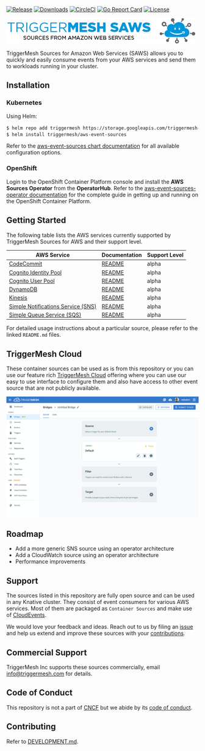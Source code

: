[![Release](https://img.shields.io/github/v/release/triggermesh/aws-event-sources?label=release)](https://github.com/triggermesh/aws-event-sources/releases) [![Downloads](https://img.shields.io/github/downloads/triggermesh/aws-event-sources/total?label=downloads)](https://github.com/triggermesh/aws-event-sources/releases) [![CircleCI](https://circleci.com/gh/triggermesh/aws-event-sources/tree/master.svg?style=shield)](https://circleci.com/gh/triggermesh/aws-event-sources/tree/master) [![Go Report Card](https://goreportcard.com/badge/github.com/triggermesh/aws-event-sources)](https://goreportcard.com/report/github.com/triggermesh/aws-event-sources) [![License](https://img.shields.io/github/license/triggermesh/aws-event-sources?label=license)](LICENSE)

![Sources for Amazon Web Services](./images/saws.png "Sources for Amazon Web Services")

TriggerMesh Sources for Amazon Web Services (SAWS) allows you to quickly and easily consume events from your AWS  services and send them to workloads running in your cluster.

## Installation

### Kubernetes

Using Helm:

```bash
$ helm repo add triggermesh https://storage.googleapis.com/triggermesh-charts
$ helm install triggermesh/aws-event-sources
```

Refer to the [aws-event-sources chart documentation](chart/README.md) for all available configuration options.

### OpenShift

Login to the OpenShift Container Platform console and install the **AWS Sources Operator** from the **OperatorHub**. Refer to the [aws-event-sources-operator documentation](https://github.com/triggermesh/aws-sources-operator/blob/master/README.md) for the complete guide in getting up and running on the OpenShift Container Platform.

## Getting Started

The following table lists the AWS services currently supported by TriggerMesh Sources for AWS and their support level.

|                            AWS Service                            |                  Documentation                   | Support Level |
|-------------------------------------------------------------------|--------------------------------------------------|---------------|
| [CodeCommit](https://aws.amazon.com/codecommit/)                  | [README](cmd/awscodecommitsource/README.md)      | alpha         |
| [Cognito Identity Pool](https://aws.amazon.com/cognito/)          | [README](cmd/awscognitoidentitysource/README.md) | alpha         |
| [Cognito User Pool](https://aws.amazon.com/cognito/)              | [README](cmd/awscognitouserpoolsource/README.md) | alpha         |
| [DynamoDB](https://aws.amazon.com/dynamodb/)                      | [README](cmd/awsdynamodbsource/README.md)        | alpha         |
| [Kinesis](https://aws.amazon.com/kinesis/)                        | [README](cmd/awskinesissource/README.md)         | alpha         |
| [Simple Notifications Service (SNS)](https://aws.amazon.com/sns/) | [README](cmd/awssnssource/README.md)             | alpha         |
| [Simple Queue Service (SQS)](https://aws.amazon.com/sqs/)         | [README](cmd/awssqssource/README.md)             | alpha         |

For detailed usage instructions about a particular source, please refer to the linked `README.md` files.

## TriggerMesh Cloud

These container sources can be used as is from this repository or you can use our feature rich [TriggerMesh Cloud](https://cloud.triggermesh.io) offering where you can use our easy to use interface to configure them and also have access to other event source that are not publicly available.

![TriggerMesh Cloud](images/triggermesh-cloud.png)

## Roadmap

* Add a more generic SNS source using an operator architecture
* Add a CloudWatch source using an operator architecture
* Performance improvements

## Support

The sources listed in this repository are fully open source and can be used in any Knative cluster. They consist of event consumers for various AWS services. Most of them are packaged as `Container Sources` and make use of [CloudEvents](https://cloudevents.io/).

We would love your feedback and ideas. Reach out to us by filing an [issue](https://github.com/triggermesh/aws-event-sources/issues/new) and help us extend and improve these sources with your [contributions](https://github.com/triggermesh/aws-event-sources/compare).

## Commercial Support

TriggerMesh Inc supports these sources commercially, email info@triggermesh.com for details.

## Code of Conduct

This repository is not a part of [CNCF](https://www.cncf.io/) but we abide by its [code of conduct](https://github.com/cncf/foundation/blob/master/code-of-conduct.md).

## Contributing

Refer to [DEVELOPMENT.md](./DEVELOPMENT.md).
